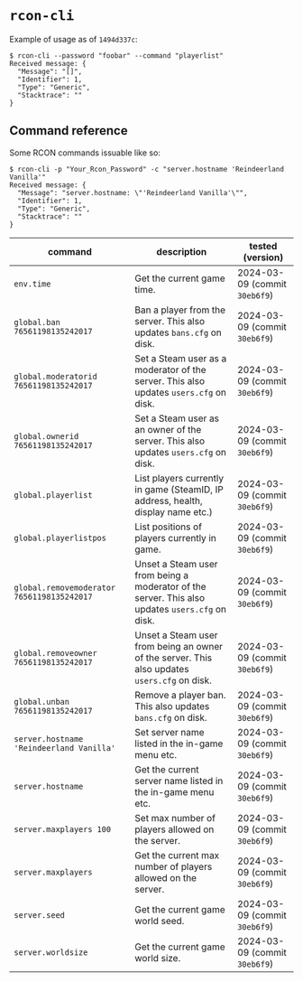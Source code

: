 # `rcon-cli`

Example of usage as of `1494d337c`:

```
$ rcon-cli --password "foobar" --command "playerlist"
Received message: {
  "Message": "[]",
  "Identifier": 1,
  "Type": "Generic",
  "Stacktrace": ""
}
```

## Command reference

Some RCON commands issuable like so:

```
$ rcon-cli -p "Your_Rcon_Password" -c "server.hostname 'Reindeerland Vanilla'"
Received message: {
  "Message": "server.hostname: \"'Reindeerland Vanilla'\"",
  "Identifier": 1,
  "Type": "Generic",
  "Stacktrace": ""
}
```

| command                                    | description                                                                                     | tested (version)              |
| ------------------------------------------ | ----------------------------------------------------------------------------------------------- | ----------------------------- |
| `env.time`                                 | Get the current game time.                                                                      | 2024-03-09 (commit `30eb6f9`) |
| `global.ban 76561198135242017`             | Ban a player from the server. This also updates `bans.cfg` on disk.                             | 2024-03-09 (commit `30eb6f9`) |
| `global.moderatorid 76561198135242017`     | Set a Steam user as a moderator of the server. This also updates `users.cfg` on disk.           | 2024-03-09 (commit `30eb6f9`) |
| `global.ownerid 76561198135242017`         | Set a Steam user as an owner of the server. This also updates `users.cfg` on disk.              | 2024-03-09 (commit `30eb6f9`) |
| `global.playerlist`                        | List players currently in game (SteamID, IP address, health, display name etc.)                 | 2024-03-09 (commit `30eb6f9`) |
| `global.playerlistpos`                     | List positions of players currently in game.                                                    | 2024-03-09 (commit `30eb6f9`) |
| `global.removemoderator 76561198135242017` | Unset a Steam user from being a moderator of the server. This also updates `users.cfg` on disk. | 2024-03-09 (commit `30eb6f9`) |
| `global.removeowner 76561198135242017`     | Unset a Steam user from being an owner of the server. This also updates `users.cfg` on disk.    | 2024-03-09 (commit `30eb6f9`) |
| `global.unban 76561198135242017`           | Remove a player ban. This also updates `bans.cfg` on disk.                                      | 2024-03-09 (commit `30eb6f9`) |
| `server.hostname 'Reindeerland Vanilla'`   | Set server name listed in the in-game menu etc.                                                 | 2024-03-09 (commit `30eb6f9`) |
| `server.hostname`                          | Get the current server name listed in the in-game menu etc.                                     | 2024-03-09 (commit `30eb6f9`) |
| `server.maxplayers 100`                    | Set max number of players allowed on the server.                                                | 2024-03-09 (commit `30eb6f9`) |
| `server.maxplayers`                        | Get the current max number of players allowed on the server.                                    | 2024-03-09 (commit `30eb6f9`) |
| `server.seed`                              | Get the current game world seed.                                                                | 2024-03-09 (commit `30eb6f9`) |
| `server.worldsize`                         | Get the current game world size.                                                                | 2024-03-09 (commit `30eb6f9`) |
